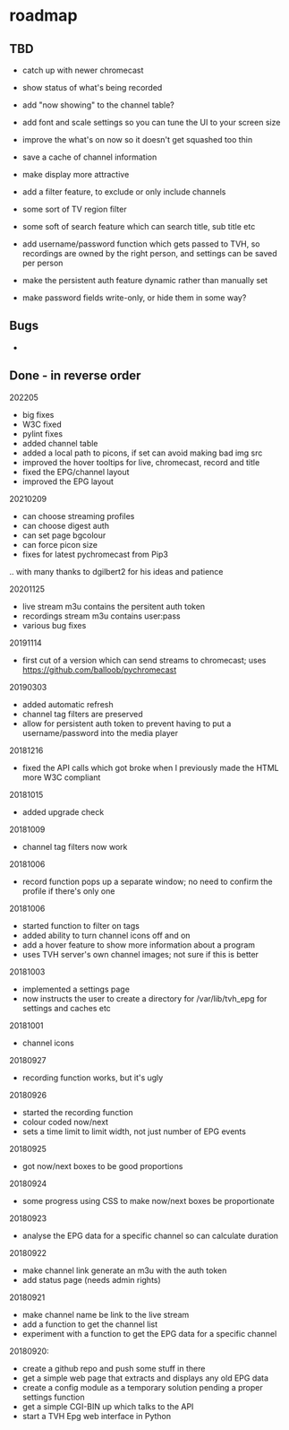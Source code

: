# roadmap

## TBD

* catch up with newer chromecast
* show status of what's being recorded
* add "now showing" to the channel table?
* add font and scale settings so you can tune the UI to your screen size
* improve the what's on now so it doesn't get squashed too thin
* save a cache of channel information
* make display more attractive

* add a filter feature, to exclude or only include channels
* some sort of TV region filter
* some soft of search feature which can search title, sub title etc

* add username/password function which gets passed to TVH, so
  recordings are owned by the right person, and settings can be
  saved per person
* make the persistent auth feature dynamic rather than manually set
* make password fields write-only, or hide them in some way?


## Bugs
* 

## Done - in reverse order

202205
* big fixes
* W3C fixed
* pylint fixes
* added channel table
* added a local path to picons, if set can avoid making bad img src
* improved the hover tooltips for live, chromecast, record and title
* fixed the EPG/channel layout
* improved the EPG layout

20210209
* can choose streaming profiles
* can choose digest auth
* can set page bgcolour
* can force picon size
* fixes for latest pychromecast from Pip3

.. with many thanks to dgilbert2 for his ideas and patience

20201125
* live stream m3u contains the persitent auth token
* recordings stream m3u contains user:pass
* various bug fixes

20191114
* first cut of a version which can send streams to chromecast;
  uses https://github.com/balloob/pychromecast

20190303
* added automatic refresh
* channel tag filters are preserved
* allow for persistent auth token to prevent having to put a username/password into the media player

20181216
* fixed the API calls which got broke when I previously made the HTML more W3C compliant

20181015
* added upgrade check

20181009
* channel tag filters now work

20181006
* record function pops up a separate window; no need to confirm the profile if there's only one

20181006
* started function to filter on tags
* added ability to turn channel icons off and on
* add a hover feature to show more information about a program
* uses TVH server's own channel images; not sure if this is better

20181003
* implemented a settings page
* now instructs the user to create a directory for /var/lib/tvh_epg for settings and caches etc

20181001
* channel icons

20180927
* recording function works, but it's ugly

20180926
* started the recording function
* colour coded now/next
* sets a time limit to limit width, not just number of EPG events

20180925
* got now/next boxes to be good proportions

20180924
* some progress using CSS to make now/next boxes be proportionate

20180923
* analyse the EPG data for a specific channel so can calculate duration

20180922
* make channel link generate an m3u with the auth token
* add status page (needs admin rights)

20180921
* make channel name be link to the live stream
* add a function to get the channel list
* experiment with a function to get the EPG data for a specific channel

20180920:
* create a github repo and push some stuff in there
* get a simple web page that extracts and displays any old EPG data
* create a config module as a temporary solution pending a proper settings function
* get a simple CGI-BIN up which talks to the API
* start a TVH Epg web interface in Python


